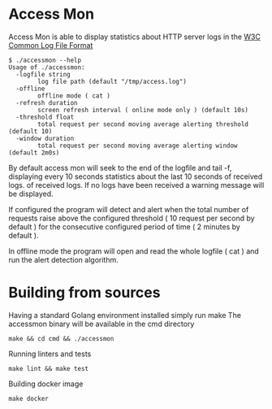 Access Mon
==========

Access Mon is able to display statistics about HTTP server logs in the [W3C Common Log File Format](https://www.w3.org/Daemon/User/Config/Logging.html)

```
$ ./accessmon --help
Usage of ./accessmon:
  -logfile string
        log file path (default "/tmp/access.log")
  -offline
        offline mode ( cat )
  -refresh duration
        screen refresh interval ( online mode only ) (default 10s)
  -threshold float
        total request per second moving average alerting threshold (default 10)
  -window duration
        total request per second moving average alerting window (default 2m0s)
```

By default access mon will seek to the end of the logfile and tail -f,
displaying every 10 seconds statistics about the last 10 seconds of received logs.
of received logs. If no logs have been received a warning message will be displayed.

If configured the program will detect and alert when the total number of requests
raise above the configured threshold ( 10 request per second by default ) for
the consecutive configured period of time ( 2 minutes by default ).

In offline mode the program will open and read the whole logfile ( cat ) and
run the alert detection algorithm.

Building from sources
=====================

Having a standard Golang environment installed simply run make
The accessmon binary will be available in the cmd directory

```
make && cd cmd && ./accessmon
```

Running linters and tests

```
make lint && make test
```

Building docker image
```
make docker
```